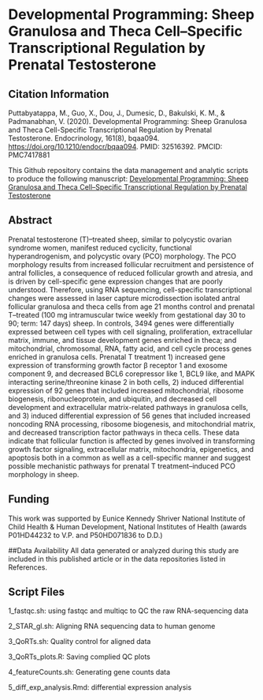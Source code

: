 # Developmental Programming: Sheep Granulosa and Theca Cell–Specific Transcriptional Regulation by Prenatal Testosterone

## Citation Information
Puttabyatappa, M., Guo, X., Dou, J., Dumesic, D., Bakulski, K. M., & Padmanabhan, V. (2020). 
Developmental Programming: Sheep Granulosa and Theca Cell-Specific Transcriptional Regulation by Prenatal Testosterone. 
Endocrinology, 161(8), bqaa094. https://doi.org/10.1210/endocr/bqaa094. PMID: 32516392. PMCID: PMC7417881


This Github repository contains the data management and analytic scripts to produce the following manuscript:
[Developmental Programming: Sheep Granulosa and Theca Cell–Specific Transcriptional Regulation by Prenatal Testosterone](https://www.ncbi.nlm.nih.gov/pmc/articles/PMC7417881/)

## Abstract
Prenatal testosterone (T)–treated sheep, similar to polycystic ovarian syndrome women, manifest reduced cyclicity, functional hyperandrogenism, and polycystic ovary (PCO) morphology. The PCO morphology results from increased follicular recruitment and persistence of antral follicles, a consequence of reduced follicular growth and atresia, and is driven by cell-specific gene expression changes that are poorly understood. Therefore, using RNA sequencing, cell-specific transcriptional changes were assessed in laser capture microdissection isolated antral follicular granulosa and theca cells from age 21 months control and prenatal T–treated (100 mg intramuscular twice weekly from gestational day 30 to 90; term: 147 days) sheep. In controls, 3494 genes were differentially expressed between cell types with cell signaling, proliferation, extracellular matrix, immune, and tissue development genes enriched in theca; and mitochondrial, chromosomal, RNA, fatty acid, and cell cycle process genes enriched in granulosa cells. Prenatal T treatment 1) increased gene expression of transforming growth factor β receptor 1 and exosome component 9, and decreased BCL6 corepressor like 1, BCL9 like, and MAPK interacting serine/threonine kinase 2 in both cells, 2) induced differential expression of 92 genes that included increased mitochondrial, ribosome biogenesis, ribonucleoprotein, and ubiquitin, and decreased cell development and extracellular matrix-related pathways in granulosa cells, and 3) induced differential expression of 56 genes that included increased noncoding RNA processing, ribosome biogenesis, and mitochondrial matrix, and decreased transcription factor pathways in theca cells. These data indicate that follicular function is affected by genes involved in transforming growth factor signaling, extracellular matrix, mitochondria, epigenetics, and apoptosis both in a common as well as a cell-specific manner and suggest possible mechanistic pathways for prenatal T treatment–induced PCO morphology in sheep.

## Funding
This work was supported by Eunice Kennedy Shriver National Institute of Child Health & Human Development, National Institutes of Health (awards P01HD44232 to V.P. and P50HD071836 to D.D.)

##Data Availability
All data generated or analyzed during this study are included in this published article or in the data repositories listed in References.

## Script Files
1_fastqc.sh: using fastqc and multiqc to QC the raw RNA-sequencing data

2_STAR_gl.sh: Aligning RNA sequencing data to human genome

3_QoRTs.sh: Quality control for aligned data

3_QoRTs_plots.R: Saving complied QC plots

4_featureCounts.sh: Generating gene counts data

5_diff_exp_analysis.Rmd: differential expression analysis
